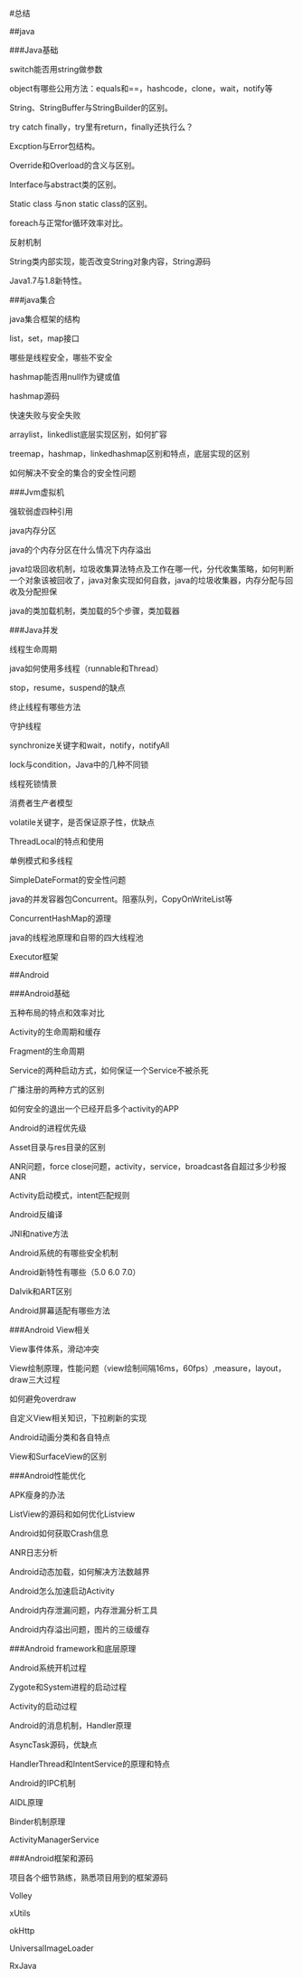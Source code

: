 #总结
  
##java

###Java基础

   switch能否用string做参数
   
   object有哪些公用方法：equals和==，hashcode，clone，wait，notify等
   
   String、StringBuffer与StringBuilder的区别。
   
   try catch finally，try里有return，finally还执行么？
   
   Excption与Error包结构。
   
   Override和Overload的含义与区别。
   
   Interface与abstract类的区别。
   
   Static class 与non static class的区别。
   
   foreach与正常for循环效率对比。
   
   反射机制
   
   String类内部实现，能否改变String对象内容，String源码
   
   Java1.7与1.8新特性。
   
###java集合
  
  java集合框架的结构
  
  list，set，map接口
  
  哪些是线程安全，哪些不安全
  
  hashmap能否用null作为键或值
  
  hashmap源码
  
  快速失败与安全失败
  
  arraylist，linkedlist底层实现区别，如何扩容
  
  treemap，hashmap，linkedhashmap区别和特点，底层实现的区别
  
  如何解决不安全的集合的安全性问题
  
###Jvm虚拟机

  强软弱虚四种引用

  java内存分区
  
  java的个内存分区在什么情况下内存溢出
  
  java垃圾回收机制，垃圾收集算法特点及工作在哪一代，分代收集策略，如何判断一个对象该被回收了，java对象实现如何自救，java的垃圾收集器，内存分配与回收及分配担保
  
  java的类加载机制，类加载的5个步骤，类加载器
  
###Java并发

  线程生命周期
  
  java如何使用多线程（runnable和Thread）
  
  stop，resume，suspend的缺点
  
  终止线程有哪些方法
  
  守护线程
  
  synchronize关键字和wait，notify，notifyAll
  
  lock与condition，Java中的几种不同锁
  
  线程死锁情景
  
  消费者生产者模型
  
  volatile关键字，是否保证原子性，优缺点
  
  ThreadLocal的特点和使用
  
  单例模式和多线程
  
  SimpleDateFormat的安全性问题
  
  java的并发容器包Concurrent。阻塞队列，CopyOnWriteList等
  
  ConcurrentHashMap的源理
  
  java的线程池原理和自带的四大线程池
  
  Executor框架
  
##Android

###Android基础

  五种布局的特点和效率对比

  Activity的生命周期和缓存

  Fragment的生命周期

  Service的两种启动方式，如何保证一个Service不被杀死

  广播注册的两种方式的区别
  
  如何安全的退出一个已经开启多个activity的APP
  
  Android的进程优先级
  
  Asset目录与res目录的区别
  
  ANR问题，force close问题，activity，service，broadcast各自超过多少秒报ANR
  
  Activity启动模式，intent匹配规则
  
  Android反编译
  
  JNI和native方法
  
  Android系统的有哪些安全机制
  
  Android新特性有哪些（5.0 6.0 7.0）
  
  Dalvik和ART区别
  
  Android屏幕适配有哪些方法

###Android View相关

  View事件体系，滑动冲突
  
  View绘制原理，性能问题（view绘制间隔16ms，60fps）,measure，layout，draw三大过程
  
  如何避免overdraw
  
  自定义View相关知识，下拉刷新的实现
  
  Android动画分类和各自特点
  
  View和SurfaceView的区别

###Android性能优化

  APK瘦身的办法

  ListView的源码和如何优化Listview

  Android如何获取Crash信息
  
  ANR日志分析
  
  Android动态加载，如何解决方法数越界

  Android怎么加速启动Activity
  
  Android内存泄漏问题，内存泄漏分析工具
  
  Android内存溢出问题，图片的三级缓存
  
###Android framework和底层原理

  Android系统开机过程
  
  Zygote和System进程的启动过程

  Activity的启动过程
  
  Android的消息机制，Handler原理
  
  AsyncTask源码，优缺点
  
  HandlerThread和IntentService的原理和特点

  Android的IPC机制
  
  AIDL原理
  
  Binder机制原理
  
  ActivityManagerService
  

###Android框架和源码

  项目各个细节熟练，熟悉项目用到的框架源码
  
  Volley
  
  xUtils
  
  okHttp
  
  UniversalImageLoader
  
  RxJava
  
  
  
  
  
  
  
  
  
  
  
  
  
  
  
  
  
  
  
  
  

  
